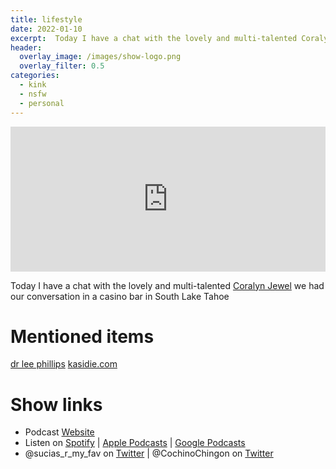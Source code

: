 ```yaml
---
title: lifestyle
date: 2022-01-10
excerpt:  Today I have a chat with the lovely and multi-talented Coralyn Jewel
header:
  overlay_image: /images/show-logo.png
  overlay_filter: 0.5
categories: 
  - kink
  - nsfw
  - personal
---
```

<iframe src='https://open.spotify.com/embed/episode/4DO99idL3SuqOGbGJfzif8' width='100%' height='232' frameborder='0' allowtransparency='true' allow='encrypted-media'></iframe>

Today I have a chat with the lovely and multi-talented [Coralyn Jewel](https://coralyn-jewel.mykajabi.com/about-f0322949-79fc-4a4d-a5b2-4cda59dc0ac3) we had our conversation in a casino bar in South Lake Tahoe

# Mentioned items

[dr lee phillips](https://www.drleephillips.com/about)
[kasidie.com](https://www.kasidie.com/?referredby=HankiePankie)

# Show links

* Podcast [Website](https://sucias.xyz)<a href='https://sucias.xyz'><i class='fas fa-link'></i></a>
* Listen on [Spotify](https://open.spotify.com/show/3XjoipCU3QzeIaQAAQpBdW)<a href='https://open.spotify.com/show/3XjoipCU3QzeIaQAAQpBdW'><i class='fab fa-spotify'></i></a> | [Apple Podcasts](https://podcasts.apple.com/us/podcast/sucias-are-my-favorite/id1548173787)<i class='fas fa-podcast'></i> | [Google Podcasts](https://podcasts.google.com/feed/aHR0cHM6Ly9hbmNob3IuZm0vcy80MjI0YzYzYy9wb2RjYXN0L3Jzcw)<a href='https://podcasts.google.com/feed/aHR0cHM6Ly9hbmNob3IuZm0vcy80MjI0YzYzYy9wb2RjYXN0L3Jzcw'><i class='fab fa-google-play'></i></a>
* @sucias_r_my_fav on [Twitter](https://twitter.com/sucias_r_my_fav)<a href='https://twitter.com/sucias_r_my_fav'><i class='fab fa-twitter'></i></a> | @CochinoChingon on [Twitter](https://twitter.com/cochinochingon)<a href='https://twitter.com/cochinochingon'><i class='fab fa-twitter'></i></a>

